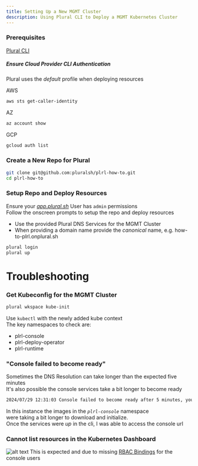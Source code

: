 ```yaml
---
title: Setting Up a New MGMT Cluster
description: Using Plural CLI to Deploy a MGMT Kubernetes Cluster
---
```


### Prerequisites
[Plural CLI](/how-to/set-up/plural-cli)

##### Ensure Cloud Provider CLI Authentication
Plural uses the _default_ profile when deploying resources  

AWS  
```sh
aws sts get-caller-identity
```  
AZ
```sh
az account show
```
GCP
```sh
gcloud auth list
```


### Create a New Repo for Plural
```sh
git clone git@github.com:pluralsh/plrl-how-to.git
cd plrl-how-to
```

### Setup Repo and Deploy Resources
Ensure your _[app.plural.sh](https://app.plural.sh/profile/me)_ User has `admin` permissions  
Follow the onscreen prompts to setup the repo and deploy resources  
* Use the provided Plural DNS Services for the MGMT Cluster
* When providing a domain name provide the _canonical_ name, e.g. how-to-plrl.onplural.sh
```sh
plural login
plural up
```

# Troubleshooting
### Get Kubeconfig for the MGMT Cluster
```sh
plural wkspace kube-init
```

Use `kubectl` with the newly added kube context  
The key namespaces to check are:   
* plrl-console
* plrl-deploy-operator
* plrl-runtime

### "Console failed to become ready"
Sometimes the DNS Resolution can take longer than the expected five minutes  
It's also possible the console services take a bit longer to become ready  
```sh
2024/07/29 12:31:03 Console failed to become ready after 5 minutes, you might want to inspect the resources in the plrl-console namespace
```
In this instance the images in the _`plrl-console`_ namespace  
were taking a bit longer to download and initialize.  
Once the services were _up_ in the cli, I was able to access the console url

### Cannot list resources in the Kubernetes Dashboard
![alt text](/images/how-to/k8s-dash-403.png)
This is expected and due to missing [RBAC Bindings](https://github.com/pluralsh/documentation/blob/main/pages/deployments/dashboard.md) for the console users  
